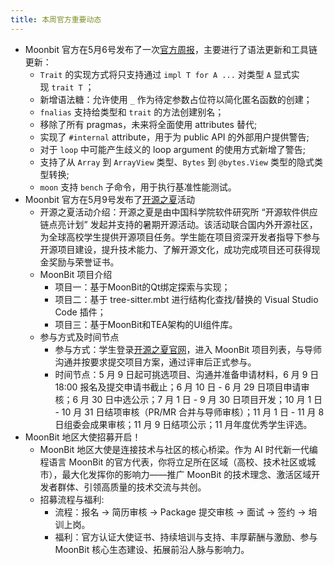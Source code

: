 ```yaml
---
title: 本周官方重要动态
---
```

- Moonbit 官方在5月6号发布了一次[官方周报](https://mp.weixin.qq.com/s/AzdB_J7dI5hzRYo0QAkA6g)，主要进行了语法更新和工具链更新：
  - `Trait` 的实现方式将只支持通过 `impl T for A ...` 对类型 `A` 显式实现 `trait T` ；
  - 新增语法糖：允许使用 `_` 作为待定参数占位符以简化匿名函数的创建；
  - `fnalias` 支持给类型和 `trait` 的方法创建别名；
  - 移除了所有 pragmas，未来将全面使用 attributes 替代;
  - 实现了 `#internal` attribute，用于为 public API 的外部用户提供警告;
  - 对于 `loop` 中可能产生歧义的 loop argument 的使用方式新增了警告;
  - 支持了从 `Array` 到 `ArrayView` 类型、`Bytes` 到 `@bytes.View` 类型的隐式类型转换;
  - `moon` 支持 `bench` 子命令，用于执行基准性能测试。
- Moonbit 官方在5月9号发布了[开源之夏](https://mp.weixin.qq.com/s/bc8xkj04cMZ9bBBc-73GbQ)活动
  - 开源之夏活动介绍：开源之夏是由中国科学院软件研究所 “开源软件供应链点亮计划” 发起并支持的暑期开源活动。该活动联合国内外开源社区，为全球高校学生提供开源项目任务。学生能在项目资深开发者指导下参与开源项目建设，提升技术能力、了解开源文化，成功完成项目还可获得现金奖励与荣誉证书。
  - MoonBit 项目介绍
    - 项目一：基于MoonBit的Qt绑定探索与实现；
    - 项目二：基于 tree-sitter.mbt 进行结构化查找/替换的 Visual Studio Code 插件；
    - 项目三：基于MoonBit和TEA架构的UI组件库。
  - 参与方式及时间节点
    - 参与方式：学生登录[开源之夏官网](https://summer-ospp.ac.cn)，进入 MoonBit 项目列表，与导师沟通并按要求提交项目方案，通过评审后正式参与。
    - 时间节点：5 月 9 日起可挑选项目、沟通并准备申请材料，6 月 9 日 18:00 报名及提交申请书截止；6 月 10 日 - 6 月 29 日项目申请审核；6 月 30 日中选公示；7 月 1 日 - 9 月 30 日项目开发；10 月 1 日 - 10 月 31 日结项审核（PR/MR 合并与导师审核）；11 月 1 日 - 11 月 8 日组委会成果审核；11 月 9 日结项公示；11 月年度优秀学生评选。
- MoonBit 地区大使招募开启！
  - MoonBit 地区大使是连接技术与社区的核心桥梁。作为 AI 时代新一代编程语言 MoonBit 的官方代表，你将立足所在区域（高校、技术社区或城市），最大化发挥你的影响力——推广 MoonBit 的技术理念、激活区域开发者群体、引领高质量的技术交流与共创。
  - 招募流程与福利:
    - 流程：报名 → 简历审核 → Package 提交审核 → 面试 → 签约 → 培训上岗。
    - 福利：官方认证大使证书、持续培训与支持、丰厚薪酬与激励、参与 MoonBit 核心生态建设、拓展前沿人脉与影响力。
